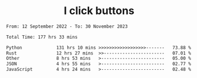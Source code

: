 <h1 align="center">
I click buttons
</h1>

<!--START_SECTION:waka-->

```txt
From: 12 September 2022 - To: 30 November 2023

Total Time: 177 hrs 33 mins

Python             131 hrs 10 mins >>>>>>>>>>>>>>>>>>-------   73.88 %
Rust               12 hrs 27 mins  >>-----------------------   07.01 %
Other              8 hrs 53 mins   >------------------------   05.00 %
JSON               4 hrs 55 mins   >------------------------   02.77 %
JavaScript         4 hrs 24 mins   >------------------------   02.48 %
```

<!--END_SECTION:waka-->
